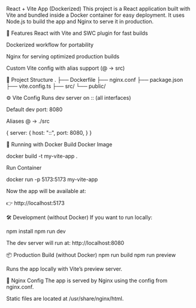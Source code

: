 React + Vite App (Dockerized)
This project is a React application built with Vite and bundled inside a Docker container for easy deployment.
It uses Node.js to build the app and Nginx to serve it in production.

🚀 Features
React with Vite and SWC plugin for fast builds

Dockerized workflow for portability

Nginx for serving optimized production builds

Custom Vite config with alias support (@ → src)

📂 Project Structure
.
├── Dockerfile
├── nginx.conf
├── package.json
├── vite.config.ts
├── src/
└── public/

⚙️ Vite Config
Runs dev server on :: (all interfaces)

Default dev port: 8080

Aliases @ → ./src

{
  server: {
    host: "::",
    port: 8080,
  }
}

🐳 Running with Docker
Build Docker Image

docker build -t my-vite-app .

Run Container

docker run -p 5173:5173 my-vite-app

Now the app will be available at:

👉 http://localhost:5173

🛠 Development (without Docker)
If you want to run locally:

npm install
npm run dev

The dev server will run at: http://localhost:8080

📦 Production Build (without Docker)
npm run build
npm run preview

Runs the app locally with Vite’s preview server.

🔧 Nginx Config
The app is served by Nginx using the config from nginx.conf.

Static files are located at /usr/share/nginx/html.